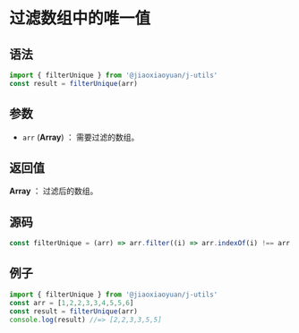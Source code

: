 
# 过滤数组中的唯一值

## 语法

```js
import { filterUnique } from '@jiaoxiaoyuan/j-utils'
const result = filterUnique(arr)
```

## 参数

- `arr` (**Array**) ： 需要过滤的数组。

## 返回值

**Array** ： 过滤后的数组。

## 源码

```js
const filterUnique = (arr) => arr.filter((i) => arr.indexOf(i) !== arr.lastIndexOf(i));
```

## 例子

```js
import { filterUnique } from '@jiaoxiaoyuan/j-utils'
const arr = [1,2,2,3,3,4,5,5,6]
const result = filterUnique(arr)
console.log(result) //=> [2,2,3,3,5,5]
```